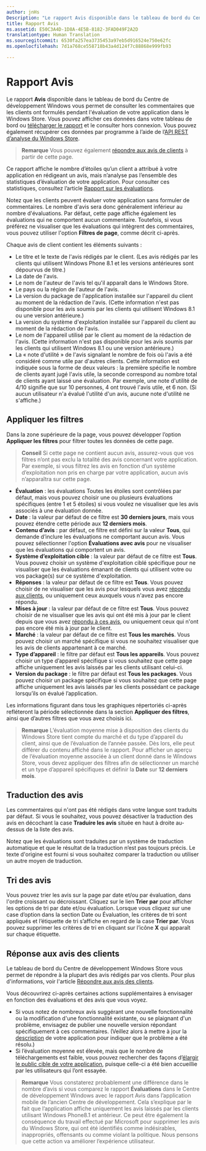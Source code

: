 ```yaml
---
author: jnHs
Description: "Le rapport Avis disponible dans le tableau de bord du Centre de développement Windows vous permet de consulter les commentaires que les clients ont formulés pendant l’évaluation de votre application dans le Windows Store."
title: Rapport Avis
ms.assetid: E50C3A4D-1D8A-4E5B-8182-3FAD049F2A2D
translationtype: Human Translation
ms.sourcegitcommit: 6530fa257ea3735453a97eb5d916524e750e62fc
ms.openlocfilehash: 7d1a768ce558718b43a4d124f7c88868e999fb93

---
```


# Rapport Avis


Le rapport **Avis** disponible dans le tableau de bord du Centre de développement Windows vous permet de consulter les commentaires que les clients ont formulés pendant l'évaluation de votre application dans le Windows Store. Vous pouvez afficher ces données dans votre tableau de bord ou [télécharger le rapport](download-analytic-reports.md) et le consulter hors connexion. Vous pouvez également récupérer ces données par programme à l’aide de l’[API REST d’analyse du Windows Store](../monetize/access-analytics-data-using-windows-store-services.md).

> **Remarque** Vous pouvez également [répondre aux avis de clients](respond-to-customer-reviews.md) à partir de cette page.

Ce rapport affiche le nombre d’étoiles qu’un client a attribué à votre application en rédigeant un avis, mais n’analyse pas l’ensemble des statistiques d’évaluation de votre application. Pour consulter ces statistiques, consultez l’article [Rapport sur les évaluations](ratings-report.md).

Notez que les clients peuvent évaluer votre application sans formuler de commentaires. Le nombre d'avis sera donc généralement inférieur au nombre d'évaluations. Par défaut, cette page affiche également les évaluations qui ne comportent aucun commentaire. Toutefois, si vous préférez ne visualiser que les évaluations qui intègrent des commentaires, vous pouvez utiliser l'option **Filtres de page**, comme décrit ci-après.

Chaque avis de client contient les éléments suivants :

-   Le titre et le texte de l'avis rédigés par le client. (Les avis rédigés par les clients qui utilisent Windows Phone 8.1 et les versions antérieures sont dépourvus de titre.)
-   La date de l'avis.
-   Le nom de l'auteur de l'avis tel qu'il apparaît dans le Windows Store.
-   Le pays ou la région de l'auteur de l'avis.
-   La version du package de l'application installée sur l'appareil du client au moment de la rédaction de l'avis. (Cette information n'est pas disponible pour les avis soumis par les clients qui utilisent Windows 8.1 ou une version antérieure.)
-   La version du système d'exploitation installée sur l'appareil du client au moment de la rédaction de l'avis.
-   Le nom de l'appareil utilisé par le client au moment de la rédaction de l'avis. (Cette information n'est pas disponible pour les avis soumis par les clients qui utilisent Windows 8.1 ou une version antérieure.)
-   La « note d'utilité » de l'avis signalant le nombre de fois où l'avis a été considéré comme utile par d'autres clients. Cette information est indiquée sous la forme de deux valeurs : la première spécifie le nombre de clients ayant jugé l'avis utile, la seconde correspond au nombre total de clients ayant laissé une évaluation. Par exemple, une note d'utilité de 4/10 signifie que sur 10 personnes, 4 ont trouvé l'avis utile, et 6 non. (Si aucun utilisateur n'a évalué l'utilité d'un avis, aucune note d'utilité ne s'affiche.)

## Appliquer les filtres


Dans la zone supérieure de la page, vous pouvez développer l’option **Appliquer les filtres** pour filtrer toutes les données de cette page.

>**Conseil** Si cette page ne contient aucun avis, assurez-vous que vos filtres n’ont pas exclu la totalité des avis concernant votre application. Par exemple, si vous filtrez les avis en fonction d’un système d’exploitation non pris en charge par votre application, aucun avis n’apparaîtra sur cette page.

-   **Évaluation** : les évaluations Toutes les étoiles sont contrôlées par défaut, mais vous pouvez choisir une ou plusieurs évaluations spécifiques (entre 1 et 5 étoiles) si vous voulez ne visualiser que les avis associés à une évaluation donnée.
-   **Date** : la valeur par défaut de ce filtre est **30 derniers jours**, mais vous pouvez étendre cette période aux **12 derniers mois**.
-   **Contenu d’avis** : par défaut, ce filtre est défini sur la valeur **Tous**, qui demande d’inclure les évaluations ne comportant aucun avis. Vous pouvez sélectionner l'option **Évaluations avec avis** pour ne visualiser que les évaluations qui comportent un avis.
-   **Système d’exploitation cible** : la valeur par défaut de ce filtre est **Tous**. Vous pouvez choisir un système d'exploitation ciblé spécifique pour ne visualiser que les évaluations émanant de clients qui utilisent votre ou vos package(s) sur ce système d'exploitation.
-   **Réponses** : la valeur par défaut de ce filtre est **Tous**. Vous pouvez choisir de ne visualiser que les avis pour lesquels vous avez [répondu aux clients](respond-to-customer-reviews.md), ou uniquement ceux auxquels vous n'avez pas encore répondu.
-   **Mises à jour** : la valeur par défaut de ce filtre est **Tous**. Vous pouvez choisir de ne visualiser que les avis qui ont été mis à jour par le client depuis que vous avez [répondu à ces avis](respond-to-customer-reviews.md), ou uniquement ceux qui n'ont pas encore été mis à jour par le client.
-   **Marché** : la valeur par défaut de ce filtre est **Tous les marchés**. Vous pouvez choisir un marché spécifique si vous ne souhaitez visualiser que les avis de clients appartenant à ce marché.
-   **Type d’appareil** : le filtre par défaut est **Tous les appareils**. Vous pouvez choisir un type d’appareil spécifique si vous souhaitez que cette page affiche uniquement les avis laissés par les clients utilisant celui-ci.
-   **Version du package** : le filtre par défaut est **Tous les packages**. Vous pouvez choisir un package spécifique si vous souhaitez que cette page affiche uniquement les avis laissés par les clients possédant ce package lorsqu’ils on évalué l’application.

Les informations figurant dans tous les graphiques répertoriés ci-après refléteront la période sélectionnée dans la section **Appliquer des filtres**, ainsi que d’autres filtres que vous avez choisis ici.

> **Remarque** L’évaluation moyenne mise à disposition des clients du Windows Store tient compte du marché et du type d’appareil du client, ainsi que de l’évaluation de l’année passée. Dès lors, elle peut différer du contenu affiché dans le rapport. Pour afficher un aperçu de l’évaluation moyenne associée à un client donné dans le Windows Store, vous devez appliquer des filtres afin de sélectionner un marché et un type d’appareil spécifiques et définir la **Date** sur **12 derniers mois**.

## Traduction des avis


Les commentaires qui n'ont pas été rédigés dans votre langue sont traduits par défaut. Si vous le souhaitez, vous pouvez désactiver la traduction des avis en décochant la case **Traduire les avis** située en haut à droite au-dessus de la liste des avis.

Notez que les évaluations sont traduites par un système de traduction automatique et que le résultat de la traduction n’est pas toujours précis. Le texte d'origine est fourni si vous souhaitez comparer la traduction ou utiliser un autre moyen de traduction.

## Tri des avis


Vous pouvez trier les avis sur la page par date et/ou par évaluation, dans l'ordre croissant ou décroissant. Cliquez sur le lien **Trier par** pour afficher les options de tri par date et/ou évaluation. Lorsque vous cliquez sur une case d’option dans la section Date ou Évaluation, les critères de tri sont appliqués et l’étiquette de tri s’affiche en regard de la case **Trier par**. Vous pouvez supprimer les critères de tri en cliquant sur l’icône **X** qui apparaît sur chaque étiquette.

## Réponse aux avis des clients


Le tableau de bord du Centre de développement Windows Store vous permet de répondre à la plupart des avis rédigés par vos clients. Pour plus d'informations, voir l'article [Répondre aux avis des clients](respond-to-customer-reviews.md).

Vous découvrirez ci-après certaines actions supplémentaires à envisager en fonction des évaluations et des avis que vous voyez.

-   Si vous notez de nombreux avis suggérant une nouvelle fonctionnalité ou la modification d'une fonctionnalité existante, ou se plaignant d'un problème, envisagez de publier une nouvelle version répondant spécifiquement à ces commentaires. (Veillez alors à mettre à jour la [description](create-app-descriptions.md) de votre application pour indiquer que le problème a été résolu.)
-   Si l’évaluation moyenne est élevée, mais que le nombre de téléchargements est faible, vous pouvez rechercher des façons d’[élargir le public cible de votre application](app-promotion-and-customer-engagement.md), puisque celle-ci a été bien accueillie par les utilisateurs qui l’ont essayée.

> **Remarque** Vous constaterez probablement une différence dans le nombre d’avis si vous comparez le rapport **Évaluations** dans le Centre de développement Windows avec le rapport Avis dans l’application mobile de l’ancien Centre de développement. Cela s’explique par le fait que l’application affiche uniquement les avis laissés par les clients utilisant Windows Phone8.1 et antérieur. Ce peut être également la conséquence du travail effectué par Microsoft pour supprimer les avis du Windows Store, qui ont été identifiés comme indésirables, inappropriés, offensants ou comme violant la politique. Nous pensons que cette action va améliorer l’expérience utilisateur.

 

 

 



<!--HONumber=Jun16_HO4-->


